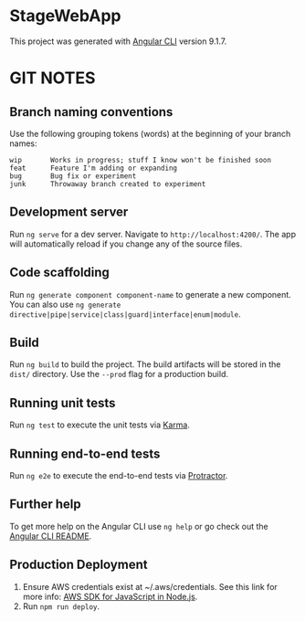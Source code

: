 # StageWebApp

This project was generated with [Angular CLI](https://github.com/angular/angular-cli) version 9.1.7.

# GIT NOTES

Branch naming conventions
-------------------------------

Use the following grouping tokens (words) at the beginning of your branch names:

```
wip       Works in progress; stuff I know won't be finished soon
feat      Feature I'm adding or expanding
bug       Bug fix or experiment
junk      Throwaway branch created to experiment
```

## Development server

Run `ng serve` for a dev server. Navigate to `http://localhost:4200/`. The app will automatically reload if you change any of the source files.

## Code scaffolding

Run `ng generate component component-name` to generate a new component. You can also use `ng generate directive|pipe|service|class|guard|interface|enum|module`.

## Build

Run `ng build` to build the project. The build artifacts will be stored in the `dist/` directory. Use the `--prod` flag for a production build.

## Running unit tests

Run `ng test` to execute the unit tests via [Karma](https://karma-runner.github.io).

## Running end-to-end tests

Run `ng e2e` to execute the end-to-end tests via [Protractor](http://www.protractortest.org/).

## Further help

To get more help on the Angular CLI use `ng help` or go check out the [Angular CLI README](https://github.com/angular/angular-cli/blob/master/README.md).

## Production Deployment

1. Ensure AWS credentials exist at ~/.aws/credentials. See this link for more info: [AWS SDK for JavaScript in Node.js](https://aws.amazon.com/sdk-for-node-js/). 
2. Run `npm run deploy`.